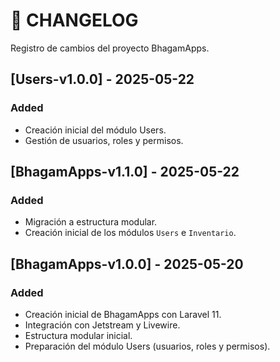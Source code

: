 # 📒 CHANGELOG

Registro de cambios del proyecto BhagamApps.

## [Users-v1.0.0] - 2025-05-22
### Added
- Creación inicial del módulo Users.
- Gestión de usuarios, roles y permisos.

## [BhagamApps-v1.1.0] - 2025-05-22
### Added
- Migración a estructura modular.
- Creación inicial de los módulos `Users` e `Inventario`.

## [BhagamApps-v1.0.0] - 2025-05-20
### Added
- Creación inicial de BhagamApps con Laravel 11.
- Integración con Jetstream y Livewire.
- Estructura modular inicial.
- Preparación del módulo Users (usuarios, roles y permisos).
